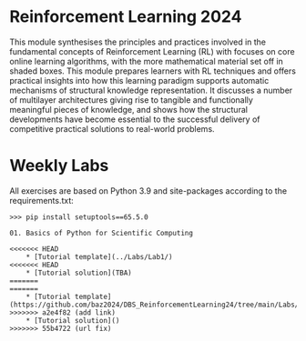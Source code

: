 Reinforcement Learning 2024
=======================================

This module synthesises the principles and practices involved in the fundamental concepts of
Reinforcement Learning (RL) with focuses on core online learning algorithms, with the more mathematical
material set off in shaded boxes. This module prepares learners with RL techniques and offers practical
insights into how this learning paradigm supports automatic mechanisms of structural knowledge
representation. It discusses a number of multilayer architectures giving rise to tangible and functionally
meaningful pieces of knowledge, and shows how the structural developments have become essential to
the successful delivery of competitive practical solutions to real-world problems.
 


# Weekly Labs
All exercises are based on Python 3.9 and site-packages according to the requirements.txt:
```
>>> pip install setuptools==65.5.0

01. Basics of Python for Scientific Computing 
    
<<<<<<< HEAD
    * [Tutorial template](../Labs/Lab1/)
<<<<<<< HEAD
    * [Tutorial solution](TBA) 
=======
=======
    * [Tutorial template](https://github.com/baz2024/DBS_ReinforcementLearning24/tree/main/Labs/Lab1)
>>>>>>> a2e4f82 (add link)
    * [Tutorial solution]() 
>>>>>>> 55b4722 (url fix)
 

